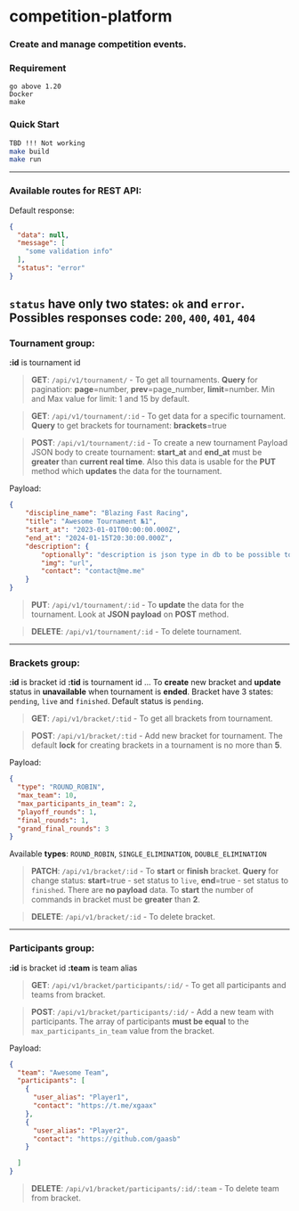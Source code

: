 # competition-platform
### Create and manage competition events.
### Requirement
```text
go above 1.20
Docker
make
```
### Quick Start

```bash
TBD !!! Not working
make build
make run
```
---
### Available routes for REST API:
Default response:
```json
{
  "data": null,
  "message": [
    "some validation info"
  ],
  "status": "error"
}
```
`status` have only two states: `ok` and `error`.
Possibles responses code: `200`, `400`, `401`, `404`
---
### Tournament group:
**:id** is tournament id
> **GET**: `/api/v1/tournament/` - To get all tournaments. **Query** for pagination: **page**=number, **prev**=page_number, **limit**=number. Min and Max value for limit: 1 and 15 by default.

> **GET**: `/api/v1/tournament/:id` - To get data for a specific tournament. **Query** to get brackets for tournament: **brackets**=true

> **POST**: `/api/v1/tournament/:id` - To create a new tournament
>Payload JSON body to create tournament:
> **start_at** and **end_at** must be **greater** than **current real time**.
> Also this data is usable for the **PUT** method which **updates** the data for the tournament.

Payload:
```json
{
	"discipline_name": "Blazing Fast Racing",
	"title": "Awesome Tournament №1",
	"start_at": "2023-01-01T00:00:00.000Z", 
	"end_at": "2024-01-15T20:30:00.000Z",
	"description": {
		"optionally": "description is json type in db to be possible to save wysiwyg data or something.",
		"img": "url",
		"contact": "contact@me.me"
	}
}
```
> **PUT**: `/api/v1/tournament/:id` - To **update** the data for the tournament. Look at **JSON payload** on **POST** method.

> **DELETE**: `/api/v1/tournament/:id` - To delete tournament.
> 
---
### Brackets group:
**:id** is bracket id
**:tid** is tournament id
... To **create** new bracket and **update** status in **unavailable** when tournament is **ended**.
Bracket have 3 states: `pending`, `live` and `finished`. Default status is `pending`.
> **GET**: `/api/v1/bracket/:tid` - To get all brackets from tournament.

> **POST**: `/api/v1/bracket/:tid` - Add new bracket for tournament. The default **lock** for creating brackets in a tournament is no more than **5**. 

Payload:
```json
{
  "type": "ROUND_ROBIN",
  "max_team": 10,
  "max_participants_in_team": 2,
  "playoff_rounds": 1,
  "final_rounds": 1,
  "grand_final_rounds": 3
}
```
Available **types**: `ROUND_ROBIN`, `SINGLE_ELIMINATION`, `DOUBLE_ELIMINATION`

> **PATCH**: `/api/v1/bracket/:id` - To **start** or **finish** bracket. **Query** for change status: **start**=true - set status to `live`, **end**=true - set status to `finished`. There are **no payload** data. To **start** the number of commands in bracket must be **greater** than **2**.

> **DELETE**: `/api/v1/bracket/:id` - To delete bracket.
---
### Participants group:
**:id** is bracket id
**:team** is team alias
> **GET**: `/api/v1/bracket/participants/:id/` - To get all participants and teams from bracket.

> **POST**: `/api/v1/bracket/participants/:id/` - Add a new team with participants. The array of participants **must be equal** to the `max_participants_in_team` value from the bracket. 

Payload:
```json
{
  "team": "Awesome Team",
  "participants": [
    {
      "user_alias": "Player1",
      "contact": "https://t.me/xgaax"
    },
    {
      "user_alias": "Player2",
      "contact": "https://github.com/gaasb"
    }

  ]
}
```
> **DELETE**: `/api/v1/bracket/participants/:id/:team` - To delete team from bracket. 
